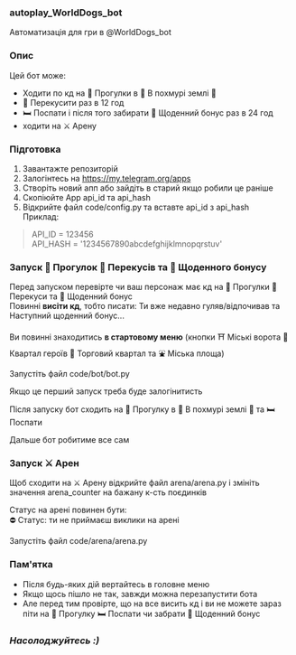### autoplay_WorldDogs_bot
Автоматизація для гри в @WorldDogs_bot

### Опис
Цей бот може:
- Ходити по кд на 🐾 Прогулки в 🌲 В похмурі землі 🌲
- 🍗 Перекусити раз в 12 год
- 🛏 Поспати і після того забирати 🎁 Щоденний бонус раз в 24 год
- ходити на ⚔️ Арену

### Підготовка
1. Завантажте репозиторій
2. Залогінтесь на https://my.telegram.org/apps
3. Створіть новий апп або зайдіть в старий якщо робили це раніше
4. Скопіюйте App api_id та api_hash
5. Відкрийте файл code/config.py та вставте api_id з api_hash\
Приклад:
> API_ID = 123456\
> API_HASH = '1234567890abcdefghijklmnopqrstuv'

### Запуск 🐾 Прогулок 🍗 Перекусів та 🎁 Щоденного бонусу
Перед запуском перевірте чи ваш персонаж має кд на 🐾 Прогулки 🍗 Перекуси та 🎁 Щоденний бонус\
Повинні **висіти кд**, тобто писати: Ти вже недавно гуляв/відпочивав та Наступний щоденний бонус...
 
Ви повинні знаходитись **в стартовому меню** (кнопки ⛩ Міські ворота 🏯 Квартал героїв 🏪 Торговий квартал та ⛲️ Міська площа)

Запустіть файл code/bot/bot.py

Якщо це перший запуск треба буде залогінитисть

Після запуску бот сходить на 🐾 Прогулку в 🌲 В похмурі землі 🌲 та 🛏 Поспати

Дальше бот робитиме все сам

### Запуск ⚔️ Арен
Щоб сходити на ⚔️ Арену відкрийте файл arena/arena.py і змініть значення arena_counter на бажану к-сть поєдинків

Статус на арені повинен бути:\
⛔️ Статус: ти не приймаєш виклики на арені

Запустіть файл code/arena/arena.py

### Пам'ятка
- Після будь-яких дій вертайтесь в головне меню
- Якщо щось пішло не так, завжди можна перезапустити бота
- Але перед тим провірте, що на все висить кд і ви не можете зараз піти на 🐾 Прогулку 🛏 Поспати чи забрати 🎁 Щоденний бонус

### *Насолоджуйтесь :)*
   
